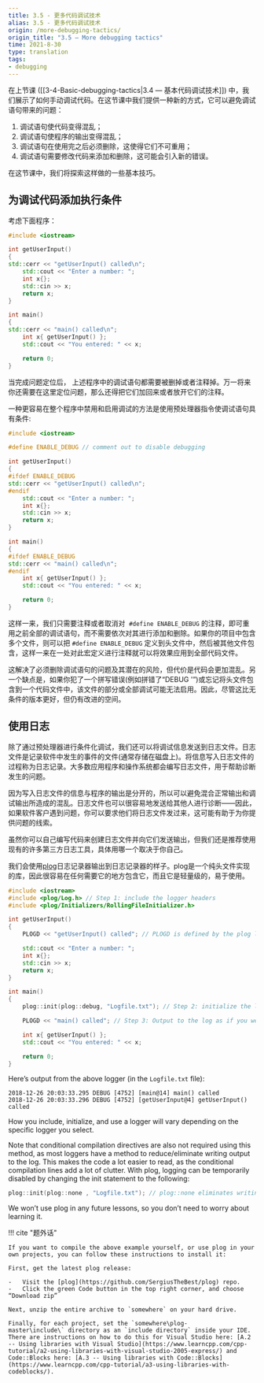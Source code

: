 ```yaml
---
title: 3.5 - 更多代码调试技术
alias: 3.5 - 更多代码调试技术
origin: /more-debugging-tactics/
origin_title: "3.5 — More debugging tactics"
time: 2021-8-30
type: translation
tags:
- debugging
---
```



在上节课 ([[3-4-Basic-debugging-tactics|3.4 — 基本代码调试技术]]) 中，我们展示了如何手动调试代码。在这节课中我们提供一种新的方式，它可以避免调试语句带来的问题：

1. 调试语句使代码变得混乱；
2. 调试语句使程序的输出变得混乱；
3. 调试语句在使用完之后必须删除，这使得它们不可重用；
4. 调试语句需要修改代码来添加和删除，这可能会引入新的错误。

在这节课中，我们将探索这样做的一些基本技巧。

## 为调试代码添加执行条件

考虑下面程序：

```cpp
#include <iostream>

int getUserInput()
{
std::cerr << "getUserInput() called\n";
	std::cout << "Enter a number: ";
	int x{};
	std::cin >> x;
	return x;
}

int main()
{
std::cerr << "main() called\n";
    int x{ getUserInput() };
    std::cout << "You entered: " << x;

    return 0;
}
```


当完成问题定位后， 上述程序中的调试语句都需要被删掉或者注释掉。万一将来你还需要在这里定位问题，那么还得把它们加回来或者放开它们的注释。

一种更容易在整个程序中禁用和启用调试的方法是使用预处理器指令使调试语句具有条件:

```cpp
#include <iostream>

#define ENABLE_DEBUG // comment out to disable debugging

int getUserInput()
{
#ifdef ENABLE_DEBUG
std::cerr << "getUserInput() called\n";
#endif
	std::cout << "Enter a number: ";
	int x{};
	std::cin >> x;
	return x;
}

int main()
{
#ifdef ENABLE_DEBUG
std::cerr << "main() called\n";
#endif
    int x{ getUserInput() };
    std::cout << "You entered: " << x;

    return 0;
}
```


这样一来，我们只需要注释或者取消对  `#define ENABLE_DEBUG` 的注释，即可重用之前全部的调试语句，而不需要依次对其进行添加和删除。如果你的项目中包含多个文件，则可以把 `#define ENABLE_DEBUG` 定义到头文件中，然后被其他文件包含，这样一来在一处对此宏定义进行注释就可以将效果应用到全部代码文件。

这解决了必须删除调试语句的问题及其潜在的风险，但代价是代码会更加混乱。另一个缺点是，如果你犯了一个拼写错误(例如拼错了“DEBUG '”)或忘记将头文件包含到一个代码文件中，该文件的部分或全部调试可能无法启用。因此，尽管这比无条件的版本更好，但仍有改进的空间。
## 使用日志

除了通过预处理器进行条件化调试，我们还可以将调试信息发送到日志文件。日志文件是记录软件中发生的事件的文件(通常存储在磁盘上)。将信息写入日志文件的过程称为日志记录。大多数应用程序和操作系统都会编写日志文件，用于帮助诊断发生的问题。

因为写入日志文件的信息与程序的输出是分开的，所以可以避免混合正常输出和调试输出所造成的混乱。日志文件也可以很容易地发送给其他人进行诊断——因此，如果软件客户遇到问题，你可以要求他们将日志文件发过来，这可能有助于为你提供问题的线索。

虽然你可以自己编写代码来创建日志文件并向它们发送输出，但我们还是推荐使用现有的许多第三方日志工具，具体用哪一个取决于你自己。

我们会使用[plog](https://github.com/SergiusTheBest/plog)日志记录器输出到日志记录器的样子。plog是一个纯头文件实现的库，因此很容易在任何需要它的地方包含它，而且它是轻量级的，易于使用。

```cpp
#include <iostream>
#include <plog/Log.h> // Step 1: include the logger headers
#include <plog/Initializers/RollingFileInitializer.h>

int getUserInput()
{
	PLOGD << "getUserInput() called"; // PLOGD is defined by the plog library

	std::cout << "Enter a number: ";
	int x{};
	std::cin >> x;
	return x;
}

int main()
{
	plog::init(plog::debug, "Logfile.txt"); // Step 2: initialize the logger

	PLOGD << "main() called"; // Step 3: Output to the log as if you were writing to the console

	int x{ getUserInput() };
	std::cout << "You entered: " << x;

	return 0;
}
```


Here’s output from the above logger (in the `Logfile.txt` file):

```
2018-12-26 20:03:33.295 DEBUG [4752] [main@14] main() called
2018-12-26 20:03:33.296 DEBUG [4752] [getUserInput@4] getUserInput() called
```

How you include, initialize, and use a logger will vary depending on the specific logger you select.

Note that conditional compilation directives are also not required using this method, as most loggers have a method to reduce/eliminate writing output to the log. This makes the code a lot easier to read, as the conditional compilation lines add a lot of clutter. With plog, logging can be temporarily disabled by changing the init statement to the following:

```cpp
plog::init(plog::none , "Logfile.txt"); // plog::none eliminates writing of most messages, essentially turning logging off
```


We won’t use plog in any future lessons, so you don’t need to worry about learning it.

!!! cite "题外话"

    If you want to compile the above example yourself, or use plog in your own projects, you can follow these instructions to install it:

	First, get the latest plog release:
	
	-   Visit the [plog](https://github.com/SergiusTheBest/plog) repo.
	-   Click the green Code button in the top right corner, and choose “Download zip”
	
	Next, unzip the entire archive to `somewhere` on your hard drive.
	
	Finally, for each project, set the `somewhere\plog-master\include\` directory as an `include directory` inside your IDE. There are instructions on how to do this for Visual Studio here: [A.2 -- Using libraries with Visual Studio](https://www.learncpp.com/cpp-tutorial/a2-using-libraries-with-visual-studio-2005-express/) and Code::Blocks here: [A.3 -- Using libraries with Code::Blocks](https://www.learncpp.com/cpp-tutorial/a3-using-libraries-with-codeblocks/).
